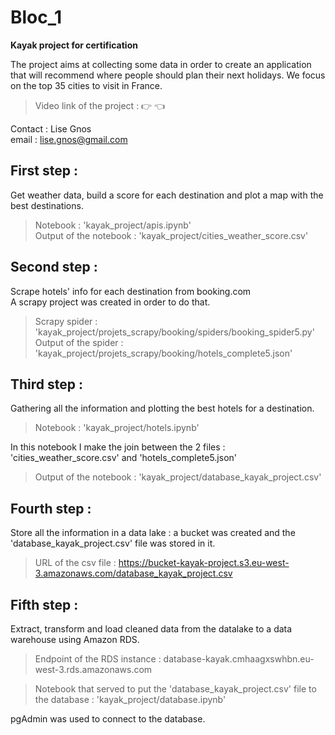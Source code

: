 # Bloc_1
**Kayak project for certification**

The project aims at collecting some data in order to create an application that will recommend where people should plan their next holidays.
We focus on the top 35 cities to visit in France.

> Video link of the project : 👉  👈

Contact : Lise Gnos  
email : lise.gnos@gmail.com

## First step :  

Get weather data, build a score for each destination and plot a map with the best destinations.  

> Notebook : 'kayak_project/apis.ipynb'  
> Output of the notebook : 'kayak_project/cities_weather_score.csv'

## Second step :  

Scrape hotels' info for each destination from booking.com  
A scrapy project was created in order to do that.

> Scrapy spider : 'kayak_project/projets_scrapy/booking/spiders/booking_spider5.py'  
> Output of the spider : 'kayak_project/projets_scrapy/booking/hotels_complete5.json'

## Third step :  

Gathering all the information and plotting the best hotels for a destination.  

> Notebook : 'kayak_project/hotels.ipynb'

In this notebook I make the join between the 2 files : 'cities_weather_score.csv' and 'hotels_complete5.json'

> Output of the notebook : 'kayak_project/database_kayak_project.csv'

## Fourth step :

Store all the information in a data lake : a bucket was created and the 'database_kayak_project.csv' file was stored in it.

> URL of the csv file : https://bucket-kayak-project.s3.eu-west-3.amazonaws.com/database_kayak_project.csv

## Fifth step :  

Extract, transform and load cleaned data from the datalake to a data warehouse using Amazon RDS.  

> Endpoint of the RDS instance : database-kayak.cmhaagxswhbn.eu-west-3.rds.amazonaws.com

> Notebook that served to put the 'database_kayak_project.csv' file to the database : 'kayak_project/database.ipynb'

pgAdmin was used to connect to the database.


